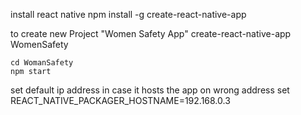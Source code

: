 install react native
	npm install -g create-react-native-app

to create new Project "Women Safety App"
	create-react-native-app WomenSafety

	cd WomanSafety
	npm start

set default ip address in case it hosts the app on wrong address
	set REACT_NATIVE_PACKAGER_HOSTNAME=192.168.0.3